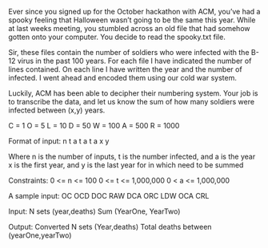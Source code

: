 
Ever since you signed up for the October hackathon with ACM, you’ve had a spooky feeling that Halloween wasn’t going to be the same this year. While at last weeks meeting, you stumbled across an old file that had somehow gotten onto your computer. You decide to read the spooky.txt file.

Sir, these files contain the number of soldiers who were infected with the B-12 virus in the past 100 years. For each file I have indicated the number of lines contained. On each line I have written the year and the number of infected. I went ahead and encoded them using our cold war system.

Luckily, ACM has been able to decipher their numbering system. Your job is to transcribe the data, and let us know the sum of how many soldiers were infected between (x,y) years. 

C = 1
O = 5
L = 10
D = 50
W = 100
A = 500
R = 1000

Format of input:
n
t a
t a
t a
x y

Where n is the number of inputs, t is the number infected, and a is the year
x is the first year, and y is the last year for in which need to be summed

Constraints: 
0 <= n <= 100
0 <= t <= 1,000,000
0 < a <= 1,000,000

A sample input:
OC
OCD DOC
RAW DCA
ORC LDW
OCA CRL

Input: 
N sets (year,deaths)
Sum (YearOne, YearTwo)

Output:
Converted N sets (Year,deaths)
Total deaths between (yearOne,yearTwo)













